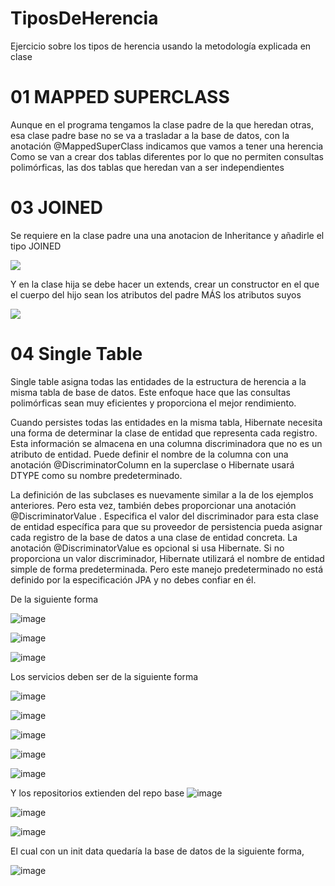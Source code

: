 # TiposDeHerencia
Ejercicio sobre los tipos de herencia usando la metodología explicada en clase
<h1>01 MAPPED SUPERCLASS</h1>
<p>Aunque en el programa tengamos la clase padre de la que heredan otras, esa clase padre base no se va a trasladar a la base de datos, con la anotación @MappedSuperClass indicamos que vamos a tener una herencia 
Como se van a crear dos tablas diferentes por lo que no permiten consultas polimórficas, las dos tablas que heredan van a ser independientes </p>


<h1>03 JOINED</h1>
<p>Se requiere en la clase padre una una anotacion de Inheritance y añadirle el tipo JOINED</p>
<img src="https://github.com/Crenstonw/TiposDeHerencia/assets/119967718/14d1bd9a-2e70-4473-ad76-842bcd788825">
<p>Y en la clase hija se debe hacer un extends, crear un constructor en el que el cuerpo del hijo sean los atributos del padre MÁS los atributos suyos</p>
<img src="https://github.com/Crenstonw/TiposDeHerencia/assets/119967718/d1716096-06f2-447a-abfb-1f8afc08b0ba">

<h1>04 Single Table</h1>
<p>Single table asigna todas las entidades de la estructura de herencia a la misma tabla de base de datos. Este enfoque hace que las consultas polimórficas sean muy eficientes y proporciona el mejor rendimiento.</p>
<p>Cuando persistes todas las entidades en la misma tabla, Hibernate necesita una forma de determinar la clase de entidad que representa cada registro. Esta información se almacena en una columna discriminadora que no es un atributo de entidad. Puede definir el nombre de la columna con una anotación @DiscriminatorColumn en la superclase o Hibernate usará DTYPE como su nombre predeterminado.</p>
<p>La definición de las subclases es nuevamente similar a la de los ejemplos anteriores. Pero esta vez, también debes proporcionar una anotación @DiscriminatorValue . Especifica el valor del discriminador para esta clase de entidad específica para que su proveedor de persistencia pueda asignar cada registro de la base de datos a una clase de entidad concreta.
La anotación @DiscriminatorValue es opcional si usa Hibernate. Si no proporciona un valor discriminador, Hibernate utilizará el nombre de entidad simple de forma predeterminada. Pero este manejo predeterminado no está definido por la especificación JPA y no debes confiar en él.</p>
De la siguiente forma 

![image](https://github.com/Crenstonw/TiposDeHerencia/assets/113030967/bb4ae2ab-5983-458e-b61c-a0ca4728cdb9)

![image](https://github.com/Crenstonw/TiposDeHerencia/assets/113030967/9aab27ff-2181-4359-bb9e-32a7453481c1)

![image](https://github.com/Crenstonw/TiposDeHerencia/assets/113030967/dcb9e0ff-8e1a-4dcf-a82b-92cf31bf6a34)

Los servicios deben ser de la siguiente forma 

![image](https://github.com/Crenstonw/TiposDeHerencia/assets/113030967/ea3b2658-03da-4699-8dfe-868482e0749d)

![image](https://github.com/Crenstonw/TiposDeHerencia/assets/113030967/553500f2-1f98-429d-9f9e-e0d3dba75568)


![image](https://github.com/Crenstonw/TiposDeHerencia/assets/113030967/3614760f-017f-4895-ad75-76e638287bcc)

![image](https://github.com/Crenstonw/TiposDeHerencia/assets/113030967/4149d67b-5bd0-4eda-a81d-9987881bb33e)

![image](https://github.com/Crenstonw/TiposDeHerencia/assets/113030967/eabf27d8-1bd7-4a3b-80c0-46ab3be325be)

Y los repositorios extienden del repo base
![image](https://github.com/Crenstonw/TiposDeHerencia/assets/113030967/8731c73a-495d-43d8-a14e-854a933dec31)

![image](https://github.com/Crenstonw/TiposDeHerencia/assets/113030967/a93d14b2-506e-47ad-8ff7-ee24fc30955d)


![image](https://github.com/Crenstonw/TiposDeHerencia/assets/113030967/2206b873-4c46-4b1d-bfd5-255ba9927216)

El cual con un init data quedaría la base de datos de la siguiente forma,


![image](https://github.com/Crenstonw/TiposDeHerencia/assets/113030967/77d0d836-4a51-4e02-ac49-21c910d14b60)

